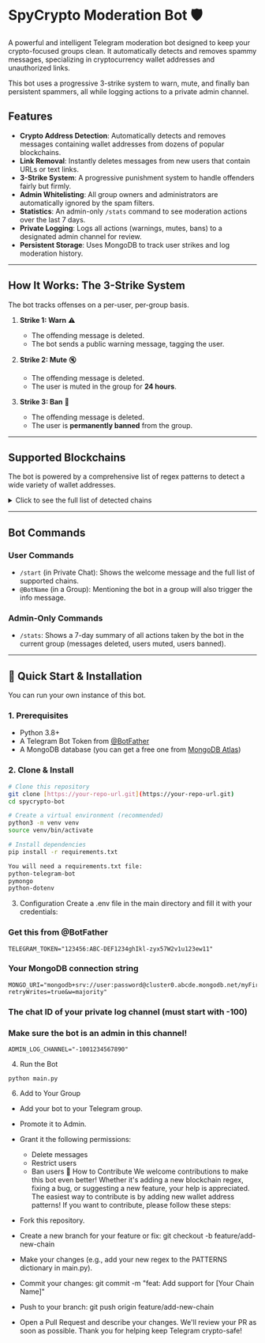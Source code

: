# SpyCrypto Moderation Bot 🛡️

A powerful and intelligent Telegram moderation bot designed to keep your crypto-focused groups clean. It automatically detects and removes spammy messages, specializing in cryptocurrency wallet addresses and unauthorized links.

This bot uses a progressive 3-strike system to warn, mute, and finally ban persistent spammers, all while logging actions to a private admin channel.

## Features

* **Crypto Address Detection**: Automatically detects and removes messages containing wallet addresses from dozens of popular blockchains.
* **Link Removal**: Instantly deletes messages from new users that contain URLs or text links.
* **3-Strike System**: A progressive punishment system to handle offenders fairly but firmly.
* **Admin Whitelisting**: All group owners and administrators are automatically ignored by the spam filters.
* **Statistics**: An admin-only `/stats` command to see moderation actions over the last 7 days.
* **Private Logging**: Logs all actions (warnings, mutes, bans) to a designated admin channel for review.
* **Persistent Storage**: Uses MongoDB to track user strikes and log moderation history.

---

## How It Works: The 3-Strike System

The bot tracks offenses on a per-user, per-group basis.

1.  **Strike 1: Warn** ⚠️
    * The offending message is deleted.
    * The bot sends a public warning message, tagging the user.

2.  **Strike 2: Mute** 🔇
    * The offending message is deleted.
    * The user is muted in the group for **24 hours**.

3.  **Strike 3: Ban** 🚫
    * The offending message is deleted.
    * The user is **permanently banned** from the group.

---

## Supported Blockchains

The bot is powered by a comprehensive list of regex patterns to detect a wide variety of wallet addresses.

<details>
  <summary>Click to see the full list of detected chains</summary>
  
  * Algorand (ALGO)
  * Avalanche (AVAX X-Chain)
  * BNB Beacon Chain
  * Bitcoin (BTC)
  * Bitcoin Cash (BCH)
  * Cardano (ADA)
  * Cosmos (ATOM)
  * Dash (DASH)
  * Dogecoin (DOGE)
  * Ethereum (EVM chains)
  * Litecoin (LTC)
  * Monero (XMR)
  * NEAR Protocol
  * Polkadot (DOT)
  * Ripple (XRP)
  * Solana (SOL)
  * Stellar (XLM)
  * TRON (TRX)
  * Tezos (XTZ)
  * The Open Network (TON)
  * Zcash (ZEC)

</details>

---

## Bot Commands

### User Commands
* `/start` (in Private Chat): Shows the welcome message and the full list of supported chains.
* `@BotName` (in a Group): Mentioning the bot in a group will also trigger the info message.

### Admin-Only Commands
* `/stats`: Shows a 7-day summary of all actions taken by the bot in the current group (messages deleted, users muted, users banned).

---

## 🚀 Quick Start & Installation

You can run your own instance of this bot.

### 1. Prerequisites
* Python 3.8+
* A Telegram Bot Token from [@BotFather](https://t.me/BotFather)
* A MongoDB database (you can get a free one from [MongoDB Atlas](https://www.mongodb.com/cloud/atlas))

### 2. Clone & Install
```bash
# Clone this repository
git clone [https://your-repo-url.git](https://your-repo-url.git)
cd spycrypto-bot

# Create a virtual environment (recommended)
python3 -m venv venv
source venv/bin/activate

# Install dependencies
pip install -r requirements.txt

You will need a requirements.txt file:
python-telegram-bot
pymongo
python-dotenv
```
3. Configuration
Create a .env file in the main directory and fill it with your credentials:
### Get this from @BotFather
```
TELEGRAM_TOKEN="123456:ABC-DEF1234ghIkl-zyx57W2v1u123ew11"
```
### Your MongoDB connection string
```
MONGO_URI="mongodb+srv://user:password@cluster0.abcde.mongodb.net/myFirstDatabase?retryWrites=true&w=majority"
```
### The chat ID of your private log channel (must start with -100)
### Make sure the bot is an admin in this channel!
```
ADMIN_LOG_CHANNEL="-1001234567890"
```
4. Run the Bot
```
python main.py
```
6. Add to Your Group
 * Add your bot to your Telegram group.
 * Promote it to Admin.
 * Grant it the following permissions:
   * Delete messages
   * Restrict users
   * Ban users
🤝 How to Contribute
We welcome contributions to make this bot even better! Whether it's adding a new blockchain regex, fixing a bug, or suggesting a new feature, your help is appreciated.
The easiest way to contribute is by adding new wallet address patterns!
If you want to contribute, please follow these steps:
 * Fork this repository.
 * Create a new branch for your feature or fix:
   git checkout -b feature/add-new-chain

 * Make your changes (e.g., add your new regex to the PATTERNS dictionary in main.py).
 * Commit your changes:
   git commit -m "feat: Add support for [Your Chain Name]"

 * Push to your branch:
   git push origin feature/add-new-chain

 * Open a Pull Request and describe your changes.
We'll review your PR as soon as possible. Thank you for helping keep Telegram crypto-safe!
